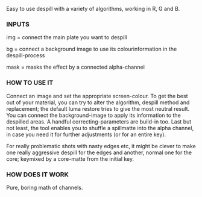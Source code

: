 Easy to use despill with a variety of algorithms, working in R, G and B.

### INPUTS
img = connect the main plate you want to despill

bg = connect a background image to use its colourinformation in the despill-process

mask = masks the effect by a connected alpha-channel

### HOW TO USE IT
Connect an image and set the appropriate screen-colour. To get the best out of your material, you can try to alter the algorithm, despill method and replacement; the default luma restore tries to give the most neutral result.
You can connect the background-image to apply its information to the despilled areas. A handful correcting-parameters are build-in too.
Last but not least, the tool enables you to shuffle a spillmatte into the alpha channel, in case you need it for further adjustments (or for an entire key).

For really problematic shots with nasty edges etc, it might be clever to make one really aggressive despill for the edges and another, normal one for the core; keymixed by a core-matte from the initial key.

### HOW DOES IT WORK
Pure, boring math of channels. 
